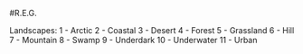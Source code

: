 #R.E.G.

Landscapes:
1 - Arctic
2 - Coastal
3 - Desert
4 - Forest
5 - Grassland
6 - Hill
7 - Mountain
8 - Swamp
9 - Underdark
10 - Underwater
11 - Urban